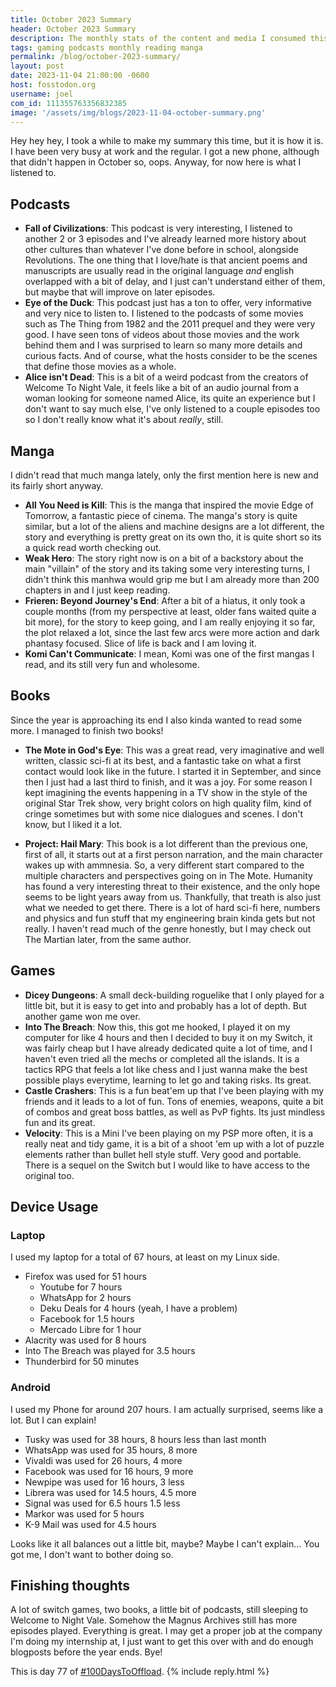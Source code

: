 ```yaml
---
title: October 2023 Summary
header: October 2023 Summary
description: The monthly stats of the content and media I consumed this month! Very quick and kinda late, I am so sorry.
tags: gaming podcasts monthly reading manga
permalink: /blog/october-2023-summary/
layout: post
date: 2023-11-04 21:00:00 -0600
host: fosstodon.org
username: joel
com_id: 111355763356832385
image: '/assets/img/blogs/2023-11-04-october-summary.png'
---
```


Hey hey hey, I took a while to make my summary this time, but it is how it is. I have been very busy at work and the regular. I got a new phone, although that didn't happen in October so, oops. Anyway, for now here is what I listened to.

## Podcasts

- **Fall of Civilizations**: This podcast is very interesting, I listened to another 2 or 3 episodes and I've already learned more history about other cultures than whatever I've done before in school, alongside Revolutions. The one thing that I love/hate is that ancient poems and manuscripts are usually read in the original language *and* english overlapped with a bit of delay, and I just can't understand either of them, but maybe that will improve on later episodes.
- **Eye of the Duck**: This podcast just has a ton to offer, very informative and very nice to listen to. I listened to the podcasts of some movies such as The Thing from 1982 and the 2011 prequel and they were very good. I have seen tons of videos about those movies and the work behind them and I was surprised to learn so many more details and curious facts. And of course, what the hosts consider to be the scenes that define those movies as a whole.
- **Alice isn't Dead**: This is a bit of a weird podcast from the creators of Welcome To Night Vale, it feels like a bit of an audio journal from a woman looking for someone named Alice, its quite an experience but I don't want to say much else, I've only listened to a couple episodes too so I don't really know what it's about *really*, still.

## Manga

I didn't read that much manga lately, only the first mention here is new and its fairly short anyway.

- **All You Need is Kill**: This is the manga that inspired the movie Edge of Tomorrow, a fantastic piece of cinema. The manga's story is quite similar, but a lot of the aliens and machine designs are a lot different, the story and everything is pretty great on its own tho, it is quite short so its a quick read worth checking out.
- **Weak Hero**: The story right now is on a bit of a backstory about the main "villain" of the story and its taking some very interesting turns, I didn't think this manhwa would grip me but I am already more than 200 chapters in and I just keep reading.
- **Frieren: Beyond Journey's End**: After a bit of a hiatus, it only took a couple months (from my perspective at least, older fans waited quite a bit more), for the story to keep going, and I am really enjoying it so far, the plot relaxed a lot, since the last few arcs were more action and dark phantasy focused. Slice of life is back and I am loving it.
- **Komi Can't Communicate**: I mean, Komi was one of the first mangas I read, and its still very fun and wholesome.

## Books

Since the year is approaching its end I also kinda wanted to read some more. I managed to finish two books!

- **The Mote in God's Eye**: This was a great read, very imaginative and well written, classic sci-fi at its best, and a fantastic take on what a first contact would look like in the future. I started it in September, and since then I just had a last third to finish, and it was a joy. For some reason I kept imagining the events happening in a TV show in the style of the original Star Trek show, very bright colors on high quality film, kind of cringe sometimes but with some nice dialogues and scenes. I don't know, but I liked it a lot.

- **Project: Hail Mary**: This book is a lot different than the previous one, first of all, it starts out at a first person narration, and the main character wakes up with ammnesia. So, a very different start compared to the multiple characters and perspectives going on in The Mote. Humanity has found a very interesting threat to their existence, and the only hope seems to be light years away from us. Thankfully, that treath is also just what we needed to get there. There is a lot of hard sci-fi here, numbers and physics and fun stuff that my engineering brain kinda gets but not really. I haven't read much of the genre honestly, but I may check out The Martian later, from the same author.

## Games

- **Dicey Dungeons**: A small deck-building roguelike that I only played for a little bit, but it is easy to get into and probably has a lot of depth. But another game won me over.
- **Into The Breach**: Now this, this got me hooked, I played it on my computer for like 4 hours and then I decided to buy it on my Switch, it was fairly cheap but I have already dedicated quite a lot of time, and I haven't even tried all the mechs or completed all the islands. It is a tactics RPG that feels a lot like chess and I just wanna make the best possible plays everytime, learning to let go and taking risks. Its great.
- **Castle Crashers**: This is a fun beat'em up that I've been playing with my friends and it leads to a lot of fun. Tons of enemies, weapons, quite a bit of combos and great boss battles, as well as PvP fights. Its just mindless fun and its great.
- **Velocity**: This is a Mini I've been playing on my PSP more often, it is a really neat and tidy game, it is a bit of a shoot 'em up with a lot of puzzle elements rather than bullet hell style stuff. Very good and portable. There is a sequel on the Switch but I would like to have access to the original too.

## Device Usage

### Laptop

I used my laptop for a total of 67 hours, at least on my Linux side.
- Firefox was used for 51 hours
    - Youtube for 7 hours
    - WhatsApp for 2 hours
    - Deku Deals for 4 hours (yeah, I have a problem)
    - Facebook for 1.5 hours
    - Mercado Libre for 1 hour
- Alacrity was used for 8 hours
- Into The Breach was played for 3.5 hours
- Thunderbird for 50 minutes

### Android

I used my Phone for around 207 hours. I am actually surprised, seems like a lot. But I can explain!

- Tusky was used for 38 hours, 8 hours less than last month
- WhatsApp was used for 35 hours, 8 more
- Vivaldi was used for 26 hours, 4 more
- Facebook was used for 16 hours, 9 more
- Newpipe was used for 16 hours, 3 less
- Librera was used for 14.5 hours, 4.5 more
- Signal was used for 6.5 hours 1.5 less
- Markor was used for 5 hours
- K-9 Mail was used for 4.5 hours

Looks like it all balances out a little bit, maybe? Maybe I can't explain... You got me, I don't want to bother doing so.

## Finishing thoughts

A lot of switch games, two books, a little bit of podcasts, still sleeping to Welcome to Night Vale. Somehow the Magnus Archives still has more episodes played. Everything is great. I may get a proper job at the company I'm doing my internship at, I just want to get this over with and do enough blogposts before the year ends. Bye!

This is day 77 of [#100DaysToOffload](https://100daystooffload.com).
{% include reply.html %}
